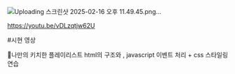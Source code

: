 
![Uploading 스크린샷 2025-02-16 오후 11.49.45.png…]()


https://youtu.be/vDLzqtjw62U

#시현 영상

💖나만의 키치한 플레이리스트 
html의 구조와 , javascript 이벤트 처리 + css 스타일링 연습 
